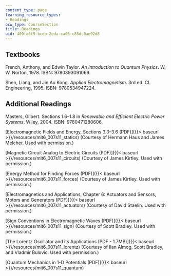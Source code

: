 ```yaml
---
content_type: page
learning_resource_types:
- Readings
ocw_type: CourseSection
title: Readings
uid: 409fa6f9-bceb-2eda-ca06-c85dc0ae92d8
---
```


Textbooks
---------

French, Anthony, and Edwin Taylor. _An Introduction to Quantum Physics_. W. W. Norton, 1978. ISBN: 9780393091069.

Shen, Liang, and Jin Au Kong. _Applied Electromagnetism_. 3rd ed. CL Engineering, 1995. ISBN: 9780534947224.

Additional Readings
-------------------

Masters, Gilbert. Sections 1.6–1.8 in _Renewable and Efficient Electric Power Systems_. Wiley, 2004. ISBN: 9780471280606.

[Electromagnetic Fields and Energy, Sections 3.3–3.6 (PDF)]({{< baseurl >}}/resources/mit6_007s11_statics) (Courtesy of Hermann Haus and James Melcher. Used with permission.)

[Magnetic Circuit Analog to Electric Circuits (PDF)]({{< baseurl >}}/resources/mit6_007s11_circuits) (Courtesy of James Kirtley. Used with permission.)

[Energy Method for Finding Forces (PDF)]({{< baseurl >}}/resources/mit6_007s11_forces) (Courtesy of James Kirtley. Used with permission.)

[Electromagnetics and Applications, Chapter 6: Actuators and Sensors, Motors and Generators (PDF)]({{< baseurl >}}/resources/mit6_007s11_actuators) (Courtesy of David Staelin. Used with permission.)

[Sign Conventions in Electromagnetic Waves (PDF)]({{< baseurl >}}/resources/mit6_007s11_sign) (Courtesy of Scott Bradley. Used with permission.)

[The Lorentz Oscillator and its Applications (PDF - 1.7MB)]({{< baseurl >}}/resources/mit6_007s11_lorentz) (Courtesy of Ilan Almog, Scott Bradley, and Vladmir Bulovic. Used with permission.)

[Quantum Mechanics in 1-D Potentials (PDF)]({{< baseurl >}}/resources/mit6_007s11_quantum)
